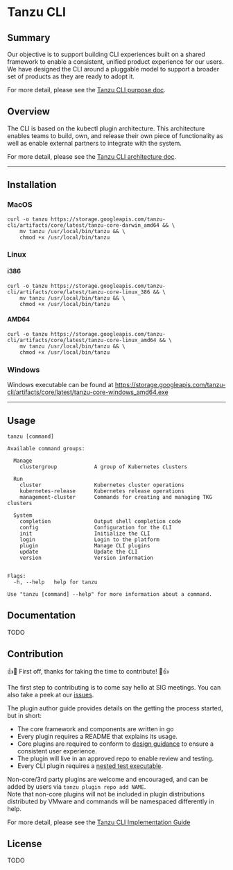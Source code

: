 # Tanzu CLI

## Summary
Our objective is to support building CLI experiences built on a shared framework to enable a consistent, unified product experience for our users. We have designed the CLI around a pluggable model to support a broader set of products as they are ready to adopt it.

For more detail, please see the [Tanzu CLI purpose doc](https://docs.google.com/document/d/1X34ZNkPG_kEMSySpFjAQsmX2Xn1dXTksbVxXUgUk-QM/edit?usp=sharing).

## Overview
The CLI is based on the kubectl plugin architecture. This architecture enables teams to build, own, and release their own piece of functionality as well as enable external partners to integrate with the system.

For more detail, please see the [Tanzu CLI architecture doc](https://docs.google.com/document/d/1qCarTtSUxJzYJweiHsOQhObTc2L4f9smAXAlIheMFfI/edit#).

---

## Installation

### MacOS
```shell
curl -o tanzu https://storage.googleapis.com/tanzu-cli/artifacts/core/latest/tanzu-core-darwin_amd64 && \
    mv tanzu /usr/local/bin/tanzu && \
    chmod +x /usr/local/bin/tanzu
```
### Linux
#### i386
```shell
curl -o tanzu https://storage.googleapis.com/tanzu-cli/artifacts/core/latest/tanzu-core-linux_386 && \
    mv tanzu /usr/local/bin/tanzu && \
    chmod +x /usr/local/bin/tanzu
```
#### AMD64
```shell
curl -o tanzu https://storage.googleapis.com/tanzu-cli/artifacts/core/latest/tanzu-core-linux_amd64 && \
    mv tanzu /usr/local/bin/tanzu && \
    chmod +x /usr/local/bin/tanzu
```

### Windows
Windows executable can be found at https://storage.googleapis.com/tanzu-cli/artifacts/core/latest/tanzu-core-windows_amd64.exe


---

## Usage
```
tanzu [command]

Available command groups:

  Manage
    clustergroup            A group of Kubernetes clusters

  Run
    cluster                 Kubernetes cluster operations
    kubernetes-release      Kubernetes release operations
    management-cluster      Commands for creating and managing TKG clusters

  System
    completion              Output shell completion code
    config                  Configuration for the CLI
    init                    Initialize the CLI
    login                   Login to the platform
    plugin                  Manage CLI plugins
    update                  Update the CLI
    version                 Version information


Flags:
  -h, --help   help for tanzu

Use "tanzu [command] --help" for more information about a command.
```
## Documentation
TODO

## Contribution

👍🎉 First off, thanks for taking the time to contribute! 🎉👍

The first step to contributing is to come say hello at SIG meetings. You can also take a peek at our [issues](https://github.com/vmware-tanzu-private/core/issues). 

The plugin author guide provides details on the getting the process started, but in short:
* The core framework and components are written in go
* Every plugin requires a README that explains its usage.
* Core plugins are required to conform to [design guidance](https://github.com/vmware-tanzu-private/core/blob/main/docs/cli/style_guide.md) to ensure a consistent user experience.
* The plugin will live in an approved repo to enable review and testing.
* Every CLI plugin requires a [nested test executable](https://github.com/vmware-tanzu-private/core/blob/main/docs/cli/plugin_implementation_guide.md#tests).

Non-core/3rd party plugins are welcome and encouraged, and can be added by users via `tanzu plugin repo add NAME`.  
Note that non-core plugins will not be included in plugin distributions distributed by VMware and commands will be namespaced differently in help.

For more detail, please see the [Tanzu CLI Implementation Guide](/docs/cli/plugin_implementation_guide.md)

## License
TODO
